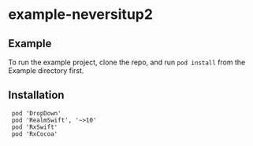 # example-neversitup2
## Example
To run the example project, clone the repo, and run `pod install` from the Example directory first.

## Installation

```
 pod 'DropDown'
 pod 'RealmSwift', '~>10'
 pod 'RxSwift'
 pod 'RxCocoa'
```
